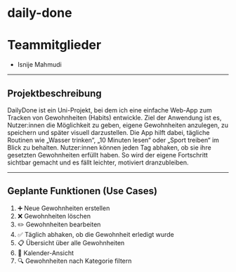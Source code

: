 # daily-done

# Teammitglieder

- Isnije Mahmudi

----

## Projektbeschreibung

DailyDone ist ein Uni-Projekt, bei dem ich eine einfache Web-App zum Tracken von Gewohnheiten (Habits) 
entwickle. Ziel der Anwendung ist es, Nutzer:innen die Möglichkeit zu geben, eigene Gewohnheiten anzulegen,
zu speichern und später visuell darzustellen. Die App hilft dabei, tägliche Routinen wie „Wasser trinken“, 
„10 Minuten lesen“ oder „Sport treiben“ im Blick zu behalten. Nutzer:innen können jeden Tag abhaken, ob sie 
ihre gesetzten Gewohnheiten erfüllt haben. So wird der eigene Fortschritt sichtbar gemacht und es fällt leichter, motiviert dranzubleiben.

---

## Geplante Funktionen (Use Cases)

1. ➕ Neue Gewohnheiten erstellen
2. ❌ Gewohnheiten löschen
3. ✏️ Gewohnheiten bearbeiten
4. ✅ Täglich abhaken, ob die Gewohnheit erledigt wurde
5. 📋 Übersicht über alle Gewohnheiten
6. 📅 Kalender-Ansicht
7. 🔍 Gewohnheiten nach Kategorie filtern


